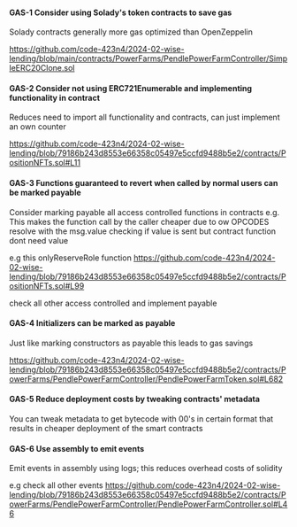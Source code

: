 #### GAS-1 Consider using Solady's token contracts to save gas

Solady contracts generally more gas optimized than OpenZeppelin 

https://github.com/code-423n4/2024-02-wise-lending/blob/main/contracts/PowerFarms/PendlePowerFarmController/SimpleERC20Clone.sol

#### GAS-2 Consider not using ERC721Enumerable and implementing functionality in contract 

Reduces need to import all functionality and contracts, can just implement an own  counter

https://github.com/code-423n4/2024-02-wise-lending/blob/79186b243d8553e66358c05497e5ccfd9488b5e2/contracts/PositionNFTs.sol#L11

#### GAS-3 Functions guaranteed to revert when called by normal users can be marked payable

Consider marking payable all access controlled functions in contracts e.g. This makes the function call by the caller cheaper due to ow OPCODES resolve with the msg.value checking if value is sent but contract function dont need value 

e.g this onlyReserveRole function 
https://github.com/code-423n4/2024-02-wise-lending/blob/79186b243d8553e66358c05497e5ccfd9488b5e2/contracts/PositionNFTs.sol#L99

check all other access controlled and implement payable


#### GAS-4 Initializers can be marked as payable 

Just like marking constructors as payable this leads to gas savings 

https://github.com/code-423n4/2024-02-wise-lending/blob/79186b243d8553e66358c05497e5ccfd9488b5e2/contracts/PowerFarms/PendlePowerFarmController/PendlePowerFarmToken.sol#L682

#### GAS-5 Reduce deployment costs by tweaking contracts' metadata

You can tweak metadata to get bytecode with 00's in certain format that results in cheaper deployment of the smart contracts 

#### GAS-6 Use assembly to emit events 
Emit events in assembly using logs; this reduces overhead costs of solidity 

e.g check all other events 
https://github.com/code-423n4/2024-02-wise-lending/blob/79186b243d8553e66358c05497e5ccfd9488b5e2/contracts/PowerFarms/PendlePowerFarmController/PendlePowerFarmController.sol#L46

